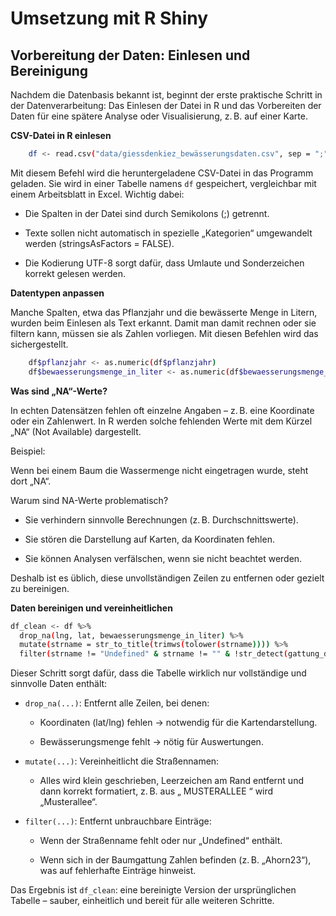 # Umsetzung mit R Shiny

## Vorbereitung der Daten: Einlesen und Bereinigung

Nachdem die Datenbasis bekannt ist, beginnt der erste praktische Schritt in der Datenverarbeitung: Das Einlesen der Datei in R und das Vorbereiten der Daten für eine spätere Analyse oder Visualisierung, z. B. auf einer Karte.

**CSV-Datei in R einlesen**

```bash
    df <- read.csv("data/giessdenkiez_bewässerungsdaten.csv", sep = ";", stringsAsFactors = FALSE, fileEncoding = "UTF-8")
```

Mit diesem Befehl wird die heruntergeladene CSV-Datei in das Programm geladen. Sie wird in einer Tabelle namens `df` gespeichert, vergleichbar mit einem Arbeitsblatt in Excel.
Wichtig dabei:

- Die Spalten in der Datei sind durch Semikolons (;) getrennt.

- Texte sollen nicht automatisch in spezielle „Kategorien“ umgewandelt werden (stringsAsFactors = FALSE).

- Die Kodierung UTF-8 sorgt dafür, dass Umlaute und Sonderzeichen korrekt gelesen werden.

**Datentypen anpassen**

Manche Spalten, etwa das Pflanzjahr und die bewässerte Menge in Litern, wurden beim Einlesen als Text erkannt. Damit man damit rechnen oder sie filtern kann, müssen sie als Zahlen vorliegen. Mit diesen Befehlen wird das sichergestellt.

```bash
    df$pflanzjahr <- as.numeric(df$pflanzjahr)
    df$bewaesserungsmenge_in_liter <- as.numeric(df$bewaesserungsmenge_in_liter)
```

**Was sind „NA“-Werte?**

In echten Datensätzen fehlen oft einzelne Angaben – z. B. eine Koordinate oder ein Zahlenwert. In R werden solche fehlenden Werte mit dem Kürzel „NA“ (Not Available) dargestellt.

Beispiel:

Wenn bei einem Baum die Wassermenge nicht eingetragen wurde, steht dort „NA“.

Warum sind NA-Werte problematisch?

- Sie verhindern sinnvolle Berechnungen (z. B. Durchschnittswerte).

- Sie stören die Darstellung auf Karten, da Koordinaten fehlen.

- Sie können Analysen verfälschen, wenn sie nicht beachtet werden.

Deshalb ist es üblich, diese unvollständigen Zeilen zu entfernen oder gezielt zu bereinigen.

**Daten bereinigen und vereinheitlichen**

```bash
df_clean <- df %>%
  drop_na(lng, lat, bewaesserungsmenge_in_liter) %>%
  mutate(strname = str_to_title(trimws(tolower(strname)))) %>%
  filter(strname != "Undefined" & strname != "" & !str_detect(gattung_deutsch, "[0-9]"))
```

Dieser Schritt sorgt dafür, dass die Tabelle wirklich nur vollständige und sinnvolle Daten enthält:

- `drop_na(...)`: Entfernt alle Zeilen, bei denen:

    - Koordinaten (lat/lng) fehlen → notwendig für die Kartendarstellung.

    - Bewässerungsmenge fehlt → nötig für Auswertungen.

- `mutate(...)`: Vereinheitlicht die Straßennamen:

    - Alles wird klein geschrieben, Leerzeichen am Rand entfernt und dann korrekt formatiert, z. B. aus „ MUSTERALLEE “ wird „Musterallee“.

- `filter(...)`: Entfernt unbrauchbare Einträge:

    - Wenn der Straßenname fehlt oder nur „Undefined“ enthält.

    - Wenn sich in der Baumgattung Zahlen befinden (z. B. „Ahorn23“), was auf fehlerhafte Einträge hinweist.

Das Ergebnis ist `df_clean`: eine bereinigte Version der ursprünglichen Tabelle – sauber, einheitlich und bereit für alle weiteren Schritte.
